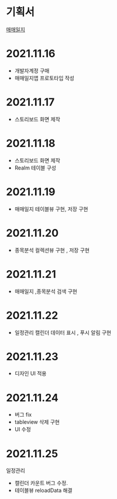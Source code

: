 # 기획서 
[매매일지](https://serious-walrus-338.notion.site/9aaf57e459fc471a9c808a1bc218f9fd)



# 2021.11.16 
  
 - 개발자계정 구매
 - 매매일지앱 프로토타입 작성
 
 
 
# 2021.11.17
  - 스토리보드 화면 제작  

# 2021.11.18 
  - 스토리보드 화면 제작 
  - Realm 테이블 구성 


# 2021.11.19
  - 매매일지 테이블뷰 구현, 저장 구현 

# 2021.11.20 
  - 종목분석 컬렉션뷰 구현 , 저장 구현

# 2021.11.21
  - 매매일지 ,종목분석 검색 구현
  
# 2021.11.22 
 - 일정관리 캘린더 데이터 표시 , 푸시 알림 구현 

# 2021.11.23 
 - 디자인 UI 적용 

# 2021.11.24 
 - 버그 fix 
 - tableview 삭제 구현 
 - UI 수정

# 2021.11.25
 
 일정관리 
-  캘린더 카운트 버그 수정.
 -  테이블뷰 reloadData 해결
  
